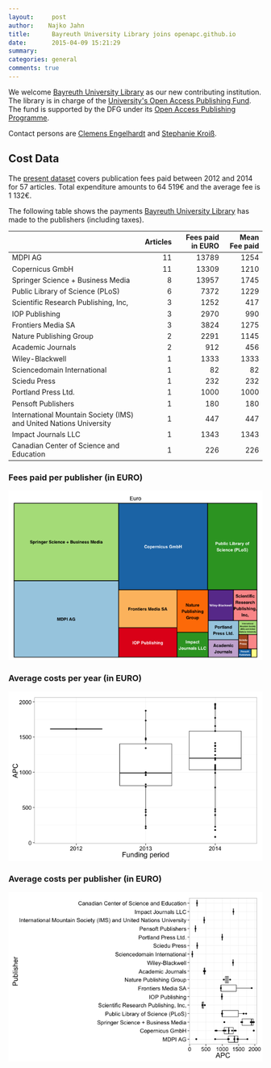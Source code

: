 ```yaml
---
layout:     post
author:    Najko Jahn
title:      Bayreuth University Library joins openapc.github.io
date:       2015-04-09 15:21:29
summary:    
categories: general
comments: true
---
```





We welcome [Bayreuth University Library](http://www.ub.uni-bayreuth.de/en/index.html) as our new contributing institution. The library is in charge of the [University's Open Access Publishing Fund](http://www.ub.uni-bayreuth.de/en/digitale_bibliothek/open_access/index.html). The fund is supported by the DFG under its [Open Access Publishing Programme](http://www.dfg.de/en/research_funding/programmes/infrastructure/lis/funding_opportunities/open_access_publishing/index.html).

Contact persons are [Clemens Engelhardt](http://www.ub.uni-bayreuth.de/de/team/Engelhardt_Clemens/index.html) and [Stephanie Kroiß](http://www.ub.uni-bayreuth.de/de/team/Kroiss_Stephanie/index.html).

## Cost Data



The [present dataset](https://github.com/OpenAPC/openapc-de/commit/0be8afc4b3ad67977244268e9770791410dc9cfb#diff-2c884d723400f4723e3f3651ae3a2119)  covers publication fees paid between 2012 and 2014 for 57 articles. Total expenditure amounts to 64 519€ and the average fee is 1 132€.

The following table shows the payments [Bayreuth University Library](https://www.tu-harburg.de/) has made to the publishers (including taxes).


|                                                                   | Articles| Fees paid in EURO| Mean Fee paid|
|:------------------------------------------------------------------|--------:|-----------------:|-------------:|
|MDPI AG                                                            |       11|             13789|          1254|
|Copernicus GmbH                                                    |       11|             13309|          1210|
|Springer Science + Business Media                                  |        8|             13957|          1745|
|Public Library of Science (PLoS)                                   |        6|              7372|          1229|
|Scientific Research Publishing, Inc,                               |        3|              1252|           417|
|IOP Publishing                                                     |        3|              2970|           990|
|Frontiers Media SA                                                 |        3|              3824|          1275|
|Nature Publishing Group                                            |        2|              2291|          1145|
|Academic Journals                                                  |        2|               912|           456|
|Wiley-Blackwell                                                    |        1|              1333|          1333|
|Sciencedomain International                                        |        1|                82|            82|
|Sciedu Press                                                       |        1|               232|           232|
|Portland Press Ltd.                                                |        1|              1000|          1000|
|Pensoft Publishers                                                 |        1|               180|           180|
|International Mountain Society (IMS) and United Nations University |        1|               447|           447|
|Impact Journals LLC                                                |        1|              1343|          1343|
|Canadian Center of Science and Education                           |        1|               226|           226|

### Fees paid per publisher (in EURO)

![plot of chunk tree_bayreuth](/figure/tree_bayreuth-1.png) 

###  Average costs per year (in EURO)

![plot of chunk box_bayreuth_year](/figure/box_bayreuth_year-1.png) 

###  Average costs per publisher (in EURO)

![plot of chunk box_bayreuth_publisher](/figure/box_bayreuth_publisher-1.png) 
